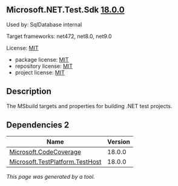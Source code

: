 Microsoft.NET.Test.Sdk [18.0.0](https://www.nuget.org/packages/Microsoft.NET.Test.Sdk/18.0.0)
--------------------

Used by: SqlDatabase internal

Target frameworks: net472, net8.0, net9.0

License: [MIT](../../../../licenses/mit) 

- package license: [MIT](https://licenses.nuget.org/MIT) 
- repository license: [MIT](https://github.com/microsoft/vstest) 
- project license: [MIT](https://github.com/microsoft/vstest) 

Description
-----------
The MSbuild targets and properties for building .NET test projects.

Dependencies 2
-----------

|Name|Version|
|----------|:----|
|[Microsoft.CodeCoverage](../../../../packages/nuget.org/microsoft.codecoverage/18.0.0)|18.0.0|
|[Microsoft.TestPlatform.TestHost](../../../../packages/nuget.org/microsoft.testplatform.testhost/18.0.0)|18.0.0|

*This page was generated by a tool.*